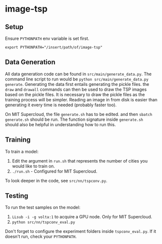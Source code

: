 # image-tsp

## Setup
Ensure `PYTHONPATH` env variable is set first.

`export PYTHONPATH="/insert/path/of/image-tsp"`

## Data Generation
All data generation code can be found in `src/main/generate_data.py`. The command line script to run would be `python src/main/generate_data.py generate`. Generating the data first entails generating the pickle files. the `draw` and `drawall` commands can then be used to draw the TSP images based on the pickle files. It is necessary to draw the pickle files as the training process will be simpler. Reading an image in from disk is easier than generating it every time is needed (probably faster too).

On MIT Supercloud, the file `generate.sh` has to be edited. and then `sbatch generate.sh` should be run. The function signature inside `generate.sh` should also be helpful in understanding how to run this.

## Training
To train a model:
1. Edit the argument in `run.sh` that represents the number of cities you would like to train on.
2. `./run.sh` - Configured for MIT Supercloud.

To look deeper in the code, see `src/nn/tspconv.py`.

## Testing
To run the test samples on the model:
1. `LLsub -i -g volta:1` to acquire a GPU node. Only for MIT Supercloud.
2. `python src/nn/tspconv_eval.py`

Don't forget to configure the experiment folders inside `tspconv_eval.py`. If it doesn't run, check your `PYTHONPATH`.


